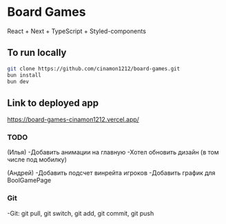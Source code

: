 # Board Games

React + Next + TypeScript + Styled-components

## To run locally

```bash
git clone https://github.com/cinamon1212/board-games.git
bun install
bun dev
```

## Link to deployed app

https://board-games-cinamon1212.vercel.app/

### TODO

(Илья)
-Добавить анимации на главную
-Хотел обновить дизайн (в том числе под мобилку)

(Андрей)
-Добавить подсчет винрейта игроков
-Добавить график для BoolGamePage

### Git

-Git: git pull, git switch, git add, git commit, git push
